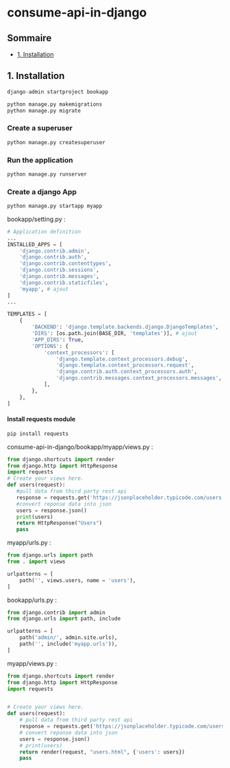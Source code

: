 # consume-api-in-django


## Sommaire 

* [1. Installation](#Section_1) 


## 1. Installation<a class="anchor" id="section_1"></a>  

````python
django-admin startproject bookapp
````

````python
python manage.py makemigrations
python manage.py migrate
````

### Create a superuser
````python
python manage.py createsuperuser
````

### Run the application
````python
python manage.py runserver
````

### Create a django App
````python
python manage.py startapp myapp
````

bookapp/setting.py :
````python
# Application definition
...
INSTALLED_APPS = [
    'django.contrib.admin',
    'django.contrib.auth',
    'django.contrib.contenttypes',
    'django.contrib.sessions',
    'django.contrib.messages',
    'django.contrib.staticfiles',
    'myapp', # ajout
]
...

TEMPLATES = [
    {
        'BACKEND': 'django.template.backends.django.DjangoTemplates',
        'DIRS': [os.path.join(BASE_DIR, 'templates')], # ajout
        'APP_DIRS': True,
        'OPTIONS': {
            'context_processors': [
                'django.template.context_processors.debug',
                'django.template.context_processors.request',
                'django.contrib.auth.context_processors.auth',
                'django.contrib.messages.context_processors.messages',
            ],
        },
    },
]
````

#### Install requests module
````python
pip install requests
````

 consume-api-in-django/bookapp/myapp/views.py :
 ````python
from django.shortcuts import render
from django.http import HttpResponse
import requests
# Create your views here.
def users(request):
    #pull data from third party rest api
    response = requests.get('https://jsonplaceholder.typicode.com/users')
    #convert reponse data into json
    users = response.json()
    print(users)
    return HttpResponse("Users")
    pass
````

myapp/urls.py : 
````python
from django.urls import path
from . import views

urlpatterns = [
    path('', views.users, name = 'users'),
]
````

bookapp/urls.py : 
````python
from django.contrib import admin
from django.urls import path, include

urlpatterns = [
    path('admin/', admin.site.urls),
    path('', include('myapp.urls')),
]
````

myapp/views.py :
````python
from django.shortcuts import render
from django.http import HttpResponse
import requests


# Create your views here.
def users(request):
    # pull data from third party rest api
    response = requests.get('https://jsonplaceholder.typicode.com/users')
    # convert reponse data into json
    users = response.json()
    # print(users)
    return render(request, "users.html", {'users': users})
    pass

````